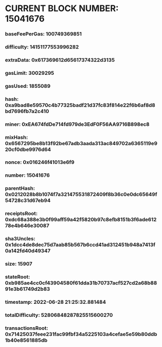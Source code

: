 # CURRENT BLOCK NUMBER: 15041676

### baseFeePerGas: 100749369851
### difficulty: 14151177553996282
### extraData: 0x617369612d65617374322d3135
### gasLimit: 30029295
### gasUsed: 1855089
### hash: 0xa9bad8e59570c4b77325badf21d37fc83f814e22f6b6af8d8bd7696fb7a2c410
### miner: 0xEA674fdDe714fd979de3EdF0F56AA9716B898ec8
### mixHash: 0x6567295be8b13f92be67adb3aada313ac849702a6365119e920cf0dbe9976d64
### nonce: 0x016246f41013e6f9
### number: 15041676
### parentHash: 0x0212028b8b1074f7a321475531872409f8b36c0e0dc65649f54728c31d67eb94
### receiptsRoot: 0xdc68a388e3b0f99aff59a42f5820b97c8efb8151b3f6ade61278e4b646e30087
### sha3Uncles: 0x1dcc4de8dec75d7aab85b567b6ccd41ad312451b948a7413f0a142fd40d49347
### size: 15907
### stateRoot: 0xb985ae4cc0cf43904580f61dda31b70737acf527cd2a68b8891e3b61749d2b83
### timestamp: 2022-06-28 21:25:32.881484
### totalDifficulty: 52806848287825515600270
### transactionsRoot: 0x71425037feee231fac99fbf34a5225103a4cefae5e59b80ddb1b40e8561885db
